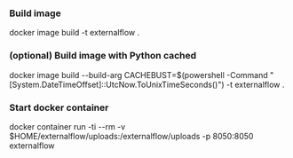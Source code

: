 ### Build image
docker image build -t externalflow .

### (optional) Build image with Python cached
docker image build --build-arg CACHEBUST=$(powershell -Command "[System.DateTimeOffset]::UtcNow.ToUnixTimeSeconds()") -t externalflow .

### Start docker container
docker container run -ti --rm -v $HOME/externalflow/uploads:/externalflow/uploads -p 8050:8050 externalflow